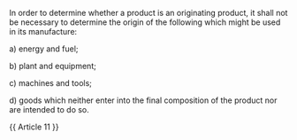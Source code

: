 

In order to determine whether a product is an originating product, it shall not be necessary to determine the origin of the following which might be used in its manufacture:

a) energy and fuel;

b) plant and equipment;

c) machines and tools;

d) goods which neither enter into the final composition of the product nor are intended to do so.

{{ Article 11 }}
